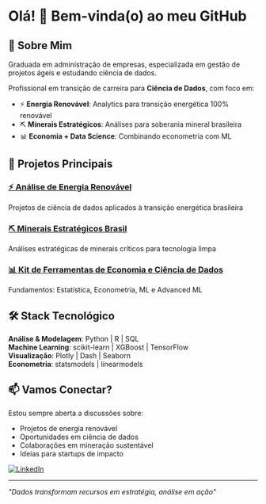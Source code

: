 # Olá! 👋 Bem-vinda(o) ao meu GitHub

## 🎯 Sobre Mim

Graduada em administração de empresas, especializada em gestão de projetos ágeis e estudando ciência de dados.

Profissional em transição de carreira para **Ciência de Dados**, com foco em:
- ⚡ **Energia Renovável**: Analytics para transição energética 100% renovável
- ⛏️ **Minerais Estratégicos**: Análises para soberania mineral brasileira
- 📊 **Economia + Data Science**: Combinando econometria com ML

## 🚀 Projetos Principais

### [⚡ Análise de Energia Renovável](https://github.com/luiza-strano/analise-de-energia-renovavel)
Projetos de ciência de dados aplicados à transição energética brasileira

### [⛏️ Minerais Estratégicos Brasil](https://github.com/luiza-strano/minerais-estrategicos-brasil)  
Análises estratégicas de minerais críticos para tecnologia limpa

### [📊 Kit de Ferramentas de Economia e Ciência de Dados](https://github.com/luiza-strano/kit-de-ferramentas-de-economia-e-ciencia-de-dados)
Fundamentos: Estatística, Econometria, ML e Advanced ML

## 🛠️ Stack Tecnológico

**Análise & Modelagem**: Python | R | SQL  
**Machine Learning**: scikit-learn | XGBoost | TensorFlow  
**Visualização**: Plotly | Dash | Seaborn  
**Econometria**: statsmodels | linearmodels

## 📫 Vamos Conectar?

Estou sempre aberta a discussões sobre:
- Projetos de energia renovável
- Oportunidades em ciência de dados
- Colaborações em mineração sustentável
- Ideias para startups de impacto

[![LinkedIn](https://img.shields.io/badge/LinkedIn-luiza--strano-blue?style=flat&logo=linkedin)](https://linkedin.com/in/luiza-strano)

---
*"Dados transformam recursos em estratégia, análise em ação"*
